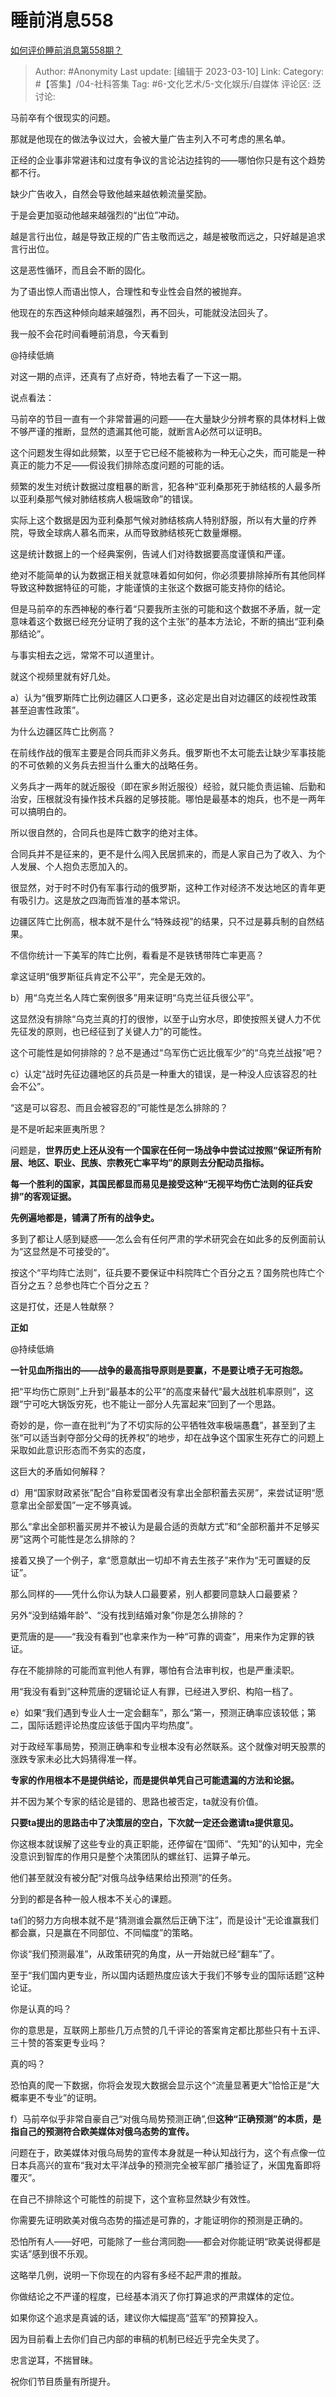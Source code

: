 # 睡前消息558
[如何评价睡前消息第558期？](https://www.zhihu.com/question/587416089/answer/2927152650)

> Author: #Anonymity
> Last update: [编辑于 2023-03-10]
> Link:
> Category: #【答集】/04-社科答集
> Tag: #6-文化艺术/5-文化娱乐/自媒体
> 评论区:
> 泛讨论:

马前卒有个很现实的问题。

那就是他现在的做法争议过大，会被大量广告主列入不可考虑的黑名单。

正经的企业事非常避讳和过度有争议的言论沾边挂钩的——哪怕你只是有这个趋势都不行。

缺少广告收入，自然会导致他越来越依赖流量奖励。

于是会更加驱动他越来越强烈的“出位”冲动。

越是言行出位，越是导致正规的广告主敬而远之，越是被敬而远之，只好越是追求言行出位。

这是恶性循环，而且会不断的固化。

为了语出惊人而语出惊人，合理性和专业性会自然的被抛弃。

他现在的东西这种倾向越来越强烈，再不回头，可能就没法回头了。

我一般不会花时间看睡前消息，今天看到

@持续低熵

对这一期的点评，还真有了点好奇，特地去看了一下这一期。

说点看法：

马前卒的节目一直有一个非常普遍的问题——在大量缺少分辨考察的具体材料上做不够严谨的推断，显然的遗漏其他可能，就断言A必然可以证明B。

这个问题发生得如此频繁，以至于它已经不能被称为一种无心之失，而可能是一种真正的能力不足——假设我们排除态度问题的可能的话。

频繁的发生对统计数据过度粗暴的断言，犯各种“亚利桑那死于肺结核的人最多所以亚利桑那气候对肺结核病人极端致命”的错误。

实际上这个数据是因为亚利桑那气候对肺结核病人特别舒服，所以有大量的疗养院，导致全球病人慕名而来，从而导致肺结核死亡数量爆棚。

这是统计数据上的一个经典案例，告诫人们对待数据要高度谨慎和严谨。

绝对不能简单的认为数据正相关就意味着如何如何，你必须要排除掉所有其他同样导致这种数据特征的可能，才能谨慎的主张这个数据可能支持你的结论。

但是马前卒的东西神秘的奉行着“只要我所主张的可能和这个数据不矛盾，就一定意味着这个数据已经充分证明了我的这个主张”的基本方法论，不断的搞出“亚利桑那结论”。

与事实相去之远，常常不可以道里计。

就这个视频里就有好几处。

a）认为“俄罗斯阵亡比例边疆区人口更多，这必定是出自对边疆区的歧视性政策甚至迫害性政策”。

为什么边疆区阵亡比例高？

在前线作战的俄军主要是合同兵而非义务兵。俄罗斯也不太可能去让缺少军事技能的不可依赖的义务兵去担当什么重大的战略任务。

义务兵才一两年的就近服役（即在家乡附近服役）经验，就只能负责运输、后勤和治安，压根就没有操作技术兵器的足够技能。哪怕是最基本的炮兵，也不是一两年可以搞明白的。

所以很自然的，合同兵也是阵亡数字的绝对主体。

合同兵并不是征来的，更不是什么闯入民居抓来的，而是人家自己为了收入、为个人发展、个人抱负志愿加入的。

很显然，对于时不时仍有军事行动的俄罗斯，这种工作对经济不发达地区的青年更有吸引力。这是放之四海而皆准的基本常识。

边疆区阵亡比例高，根本就不是什么“特殊歧视”的结果，只不过是募兵制的自然结果。

不信你统计一下美军的阵亡比例，看看是不是铁锈带阵亡率更高？

拿这证明“俄罗斯征兵肯定不公平”，完全是无效的。

b）用“乌克兰名人阵亡案例很多”用来证明“乌克兰征兵很公平”。

这显然没有排除“乌克兰真的打的很惨，以至于山穷水尽，即使按照关键人力不优先征发的原则，也已经征到了关键人力”的可能性。

这个可能性是如何排除的？总不是通过“乌军伤亡远比俄军少”的“乌克兰战报”吧？

c）认定“战时先征边疆地区的兵员是一种重大的错误，是一种没人应该容忍的社会不公”。

“这是可以容忍、而且会被容忍的”可能性是怎么排除的？

是不是听起来匪夷所思？

问题是，**世界历史上还从没有一个国家在任何一场战争中尝试过按照“保证所有阶层、地区、职业、民族、宗教死亡率平均”的原则去分配动员指标。**

**每一个胜利的国家，其国民都显而易见是接受这种“无视平均伤亡法则的征兵安排”的客观证据。**

**先例遍地都是，铺满了所有的战争史。**

多到了都让人感到疑惑——怎么会有任何严肃的学术研究会在如此多的反例面前认为“这显然是不可接受的”。

按这个“平均阵亡法则”，征兵要不要保证中科院阵亡个百分之五？国务院也阵亡个百分之五？总参也阵亡个百分之五？

这是打仗，还是人牲献祭？

**正如**

@持续低熵

**一针见血所指出的——战争的最高指导原则是要赢，不是要让喷子无可抱怨。**

把“平均伤亡原则”上升到“最基本的公平”的高度来替代“最大战胜机率原则”，这跟“宁可吃大锅饭穷死，也不能让一部分人先富起来”回到了一个思路。

奇妙的是，你一直在批判“为了不切实际的公平牺牲效率极端愚蠢”，甚至到了主张“可以适当剥夺部分父母的抚养权”的地步，却在战争这个国家生死存亡的问题上采取如此意识形态而不务实的态度，

这巨大的矛盾如何解释？

d）用“国家财政紧张”配合“自称爱国者没有拿出全部积蓄去买房”，来尝试证明“愿意拿出全部爱国”一定不够真诚。

那么“拿出全部积蓄买房并不被认为是最合适的贡献方式”和“全部积蓄并不足够买房”这两个可能性是怎么排除的？

接着又换了一个例子，拿“愿意献出一切却不肯去生孩子”来作为“无可置疑的反证”。

那么同样的——凭什么你认为缺人口最要紧，别人都要同意缺人口最要紧？

另外“没到结婚年龄”、“没有找到结婚对象”你是怎么排除的？

更荒唐的是——“我没有看到”也拿来作为一种“可靠的调查”，用来作为定罪的铁证。

存在不能排除的可能而宣判他人有罪，哪怕有合法审判权，也是严重渎职。

用“我没有看到”这种荒唐的逻辑论证人有罪，已经进入罗织、构陷一档了。

e）如果“我们遇到专业人士一定会翻车”，那么“第一，预测正确率应该较低；第二，国际话题评论热度应该低于国内平均热度”。

对于政经军事局势，预测正确率和专业根本没有必然联系。这个就像对明天股票的涨跌专家未必比大妈猜得准一样。

**专家的作用根本不是提供结论，而是提供单凭自己可能遗漏的方法和论据。**

并不因为某个专家的结论是错的、思路也被否定，ta就没有价值。

**只要ta提出的思路击中了决策层的空白，下次就一定还会邀请ta提供意见。**

你这根本就误解了这些专业的真正职能，还停留在“国师”、“先知”的认知中，完全没意识到智库的作用只是整个决策团队的螺丝钉、运算子单元。

他们甚至就没有被分配“对俄乌战争结果给出预测”的任务。

分到的都是各种一般人根本不关心的课题。

ta们的努力方向根本就不是“猜测谁会赢然后正确下注”，而是设计“无论谁赢我们都会赢，只是赢在不同部位、不同幅度”的策略。

你谈“我们预测最准”，从政策研究的角度，从一开始就已经“翻车”了。

至于“我们国内更专业，所以国内话题热度应该大于我们不够专业的国际话题”这种论证。

你是认真的吗？

你的意思是，互联网上那些几万点赞的几千评论的答案肯定都比那些只有十五评、三十赞的答案更专业吗？

真的吗？

恐怕真的爬一下数据，你将会发现大数据会显示这个“流量显著更大”恰恰正是“大概率更不专业”的证明。

f）马前卒似乎非常自豪自己“对俄乌局势预测正确”,但**这种“正确预测”的本质，是指自己的预测符合欧美媒体对俄乌态势的宣传。**

问题在于，欧美媒体对俄乌局势的宣传本身就是一种认知战行为，这个有点像一位日本兵高兴的宣布“我对太平洋战争的预测完全被军部广播验证了，米国鬼畜即将覆灭”。

在自己不排除这个可能性的前提下，这个宣称显然缺少有效性。

你需要先证明欧美对俄乌态势的描述是可靠的，才能证明你的预测是正确的。

恐怕所有人——好吧，可能除了一些台湾同胞——都会对你能证明“欧美说得都是实话”感到很不乐观。

这略举几例，说明一下你现在的内容有多经不起严肃的推敲。

你做结论之不严谨的程度，已经基本消灭了你打算追求的严肃媒体的定位。

如果你这个追求是真诚的话，建议你大幅提高“蓝军”的预算投入。

因为目前看上去你们自己内部的审稿的机制已经近乎完全失灵了。

忠言逆耳，不揣冒昧。

祝你们节目质量有所提升。
